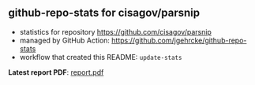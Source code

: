 ## github-repo-stats for cisagov/parsnip

- statistics for repository https://github.com/cisagov/parsnip
- managed by GitHub Action: https://github.com/jgehrcke/github-repo-stats
- workflow that created this README: `update-stats`

**Latest report PDF**: [report.pdf](https://github.com/idaholab/repository-statistics/raw/main/cisagov/parsnip/latest-report/report.pdf)

